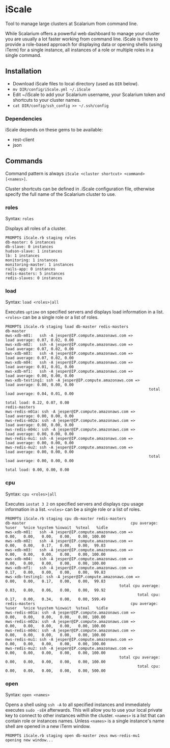 # iScale

Tool to manage large clusters at Scalarium from command line.

While Scalarium offers a powerful web dashboard to manage your cluster you are usually a lot faster working from command line. iScale is there to provide a role-based approach for displaying data or opening shells (using iTerm) for a single instance, all instances of a role or multiple roles in a single command.

## Installation

* Download iScale files to local directory (used as `DIR` below).
* `mv DIR/config/iScale.yml ~/.iScale`
* Edit ~/iScale to add your Scalarium username, your Scalarium token and shortcuts to your cluster names.
* `cat DIR/config/ssh_config >> ~/.ssh/config`

### Dependencies

iScale depends on these gems to be available:

* rest-client
* json

## Commands

Command pattern is always `iScale <cluster shortcut> <command> [<names>]`.

Cluster shortcuts can be defined in .iScale configuration file, otherwise specify the full name of the Scalarium cluster to use.

### roles

Syntax: `roles`

Displays all roles of a cluster.

	PROMPT$ iScale.rb staging roles
	db-master: 6 instances
	db-slave: 0 instances
	hudson-slave: 1 instances
	lb: 1 instances
	monitoring: 1 instances
	monitoring-master: 1 instances
	rails-app: 0 instances
	redis-masters: 5 instances
	redis-slaves: 0 instances

### load

Syntax: `load <roles>|all`

Executes `uptime` on specified servers and displays load information in a list. `<roles>` can be a single role or a list of roles.

	PROMPT$ iScale.rb staging load db-master redis-masters
	db-master
	mws-xdb-m01:   ssh -A jesper@IP.compute.amazonaws.com =>             load average: 0.07, 0.02, 0.00
	mws-xdb-m02:   ssh -A jesper@IP.compute.amazonaws.com =>             load average: 0.07, 0.02, 0.00
	mws-xdb-m03:   ssh -A jesper@IP.compute.amazonaws.com =>             load average: 0.07, 0.02, 0.00
	mws-xdb-m04:   ssh -A jesper@IP.compute.amazonaws.com =>             load average: 0.01, 0.01, 0.00
	mws-xdb-mf1:   ssh -A jesper@IP.compute.amazonaws.com =>             load average: 0.00, 0.00, 0.00
	mws-xdb-testing1: ssh -A jesper@IP.compute.amazonaws.com =>          load average: 0.00, 0.00, 0.00
	                                                               total load average: 0.04, 0.01, 0.00
	                                                                       total load: 0.22, 0.07, 0.00
	redis-masters
	mws-redis-m01a: ssh -A jesper@IP.compute.amazonaws.com =>            load average: 0.00, 0.00, 0.00
	mws-redis-m02a: ssh -A jesper@IP.compute.amazonaws.com =>            load average: 0.00, 0.00, 0.00
	mws-redis-m04c: ssh -A jesper@IP.compute.amazonaws.com =>            load average: 0.00, 0.00, 0.00
	mws-redis-mu1: ssh -A jesper@IP.compute.amazonaws.com =>             load average: 0.00, 0.00, 0.00
	mws-redis-mu2: ssh -A jesper@IP.compute.amazonaws.com =>             load average: 0.00, 0.00, 0.00
	                                                               total load average: 0.00, 0.00, 0.00
	                                                                       total load: 0.00, 0.00, 0.00

### cpu

Syntax: `cpu <roles>|all`

Executes `iostat 3 2` on specified servers and displays cpu usage information in a list. `<roles>` can be a single role or a list of roles.

	PROMPT$ iScale.rb staging cpu db-master redis-masters
	db-master                                              cpu average:  %user   %nice %system %iowait  %steal   %idle
	mws-xdb-m01:   ssh -A jesper@IP.compute.amazonaws.com =>               0.00,   0.00,   0.00,   0.00,   0.00, 100.00
	mws-xdb-m02:   ssh -A jesper@IP.compute.amazonaws.com =>               0.00,   0.00,   0.17,   0.00,   0.00,  99.83
	mws-xdb-m03:   ssh -A jesper@IP.compute.amazonaws.com =>               0.00,   0.00,   0.00,   0.00,   0.00, 100.00
	mws-xdb-m04:   ssh -A jesper@IP.compute.amazonaws.com =>               0.00,   0.00,   0.00,   0.00,   0.00, 100.00
	mws-xdb-mf1:   ssh -A jesper@IP.compute.amazonaws.com =>               0.17,   0.00,   0.00,   0.00,   0.00,  99.83
	mws-xdb-testing1: ssh -A jesper@IP.compute.amazonaws.com =>            0.00,   0.00,   0.17,   0.00,   0.00,  99.83
	                                                  total cpu average:   0.03,   0.00,   0.06,   0.00,   0.00,  99.92
	                                                          total cpu:   0.17,   0.00,   0.34,   0.00,   0.00, 599.49
	redis-masters                                          cpu average:  %user   %nice %system %iowait  %steal   %idle
	mws-redis-m01a: ssh -A jesper@IP.compute.amazonaws.com =>              0.00,   0.00,   0.00,   0.00,   0.00, 100.00
	mws-redis-m02a: ssh -A jesper@IP.compute.amazonaws.com =>              0.00,   0.00,   0.00,   0.00,   0.00, 100.00
	mws-redis-m04c: ssh -A jesper@IP.compute.amazonaws.com =>              0.00,   0.00,   0.00,   0.00,   0.00, 100.00
	mws-redis-mu1: ssh -A jesper@IP.compute.amazonaws.com =>               0.00,   0.00,   0.00,   0.00,   0.00, 100.00
	mws-redis-mu2: ssh -A jesper@IP.compute.amazonaws.com =>               0.00,   0.00,   0.00,   0.00,   0.00, 100.00
	                                                  total cpu average:   0.00,   0.00,   0.00,   0.00,   0.00, 100.00
	                                                          total cpu:   0.00,   0.00,   0.00,   0.00,   0.00, 500.00

### open

Syntax: `open <names>`

Opens a shell using `ssh -A` to all specified instances and immediately executes `sudo -sEH` afterwards. This will allow you to use your local private key to connect to other instances within the cluster. `<names>` is a list that can contain role or instances names. Unless `<names>` is a single instance's name shell are opened in a new iTerm window.

	PROMPT$ iScale.rb staging open db-master zeus mws-redis-mu1
	opening new window...